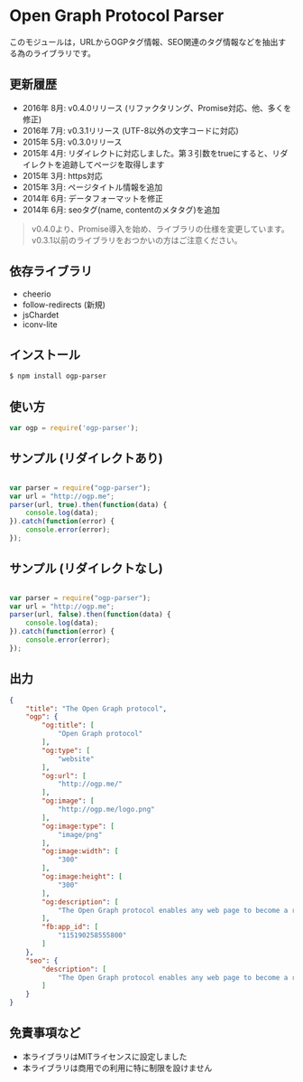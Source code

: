# Open Graph Protocol Parser

このモジュールは，URLからOGPタグ情報、SEO関連のタグ情報などを抽出する為のライブラリです。

## 更新履歴

* 2016年 8月: v0.4.0リリース (リファクタリング、Promise対応、他、多くを修正)
* 2016年 7月: v0.3.1リリース (UTF-8以外の文字コードに対応)
* 2015年 5月: v0.3.0リリース
* 2015年 4月: リダイレクトに対応しました。第３引数をtrueにすると、リダイレクトを追跡してページを取得します
* 2015年 3月: https対応
* 2015年 3月: ページタイトル情報を追加
* 2014年 6月: データフォーマットを修正
* 2014年 6月: seoタグ(name, contentのメタタグ)を追加


> v0.4.0より、Promise導入を始め、ライブラリの仕様を変更しています。
> v0.3.1以前のライブラリをおつかいの方はご注意ください。

## 依存ライブラリ

* cheerio
* follow-redirects (新規)
* jsChardet
* iconv-lite

## インストール

```bash
$ npm install ogp-parser
```

## 使い方

```javascript
var ogp = require('ogp-parser');
```

## サンプル (リダイレクトあり)

```javascript

var parser = require("ogp-parser");
var url = "http://ogp.me";
parser(url, true).then(function(data) {
	console.log(data);
}).catch(function(error) {
	console.error(error);
});

```

## サンプル (リダイレクトなし)

```javascript

var parser = require("ogp-parser");
var url = "http://ogp.me";
parser(url, false).then(function(data) {
	console.log(data);
}).catch(function(error) {
	console.error(error);
});

```

## 出力

```json
{
    "title": "The Open Graph protocol",
    "ogp": {
        "og:title": [
            "Open Graph protocol"
        ],
        "og:type": [
            "website"
        ],
        "og:url": [
            "http://ogp.me/"
        ],
        "og:image": [
            "http://ogp.me/logo.png"
        ],
        "og:image:type": [
            "image/png"
        ],
        "og:image:width": [
            "300"
        ],
        "og:image:height": [
            "300"
        ],
        "og:description": [
            "The Open Graph protocol enables any web page to become a rich object in a social graph."
        ],
        "fb:app_id": [
            "115190258555800"
        ]
    },
    "seo": {
        "description": [
            "The Open Graph protocol enables any web page to become a rich object in a social graph."
        ]
    }
}

```

## 免責事項など

* 本ライブラリはMITライセンスに設定しました
* 本ライブラリは商用での利用に特に制限を設けません
